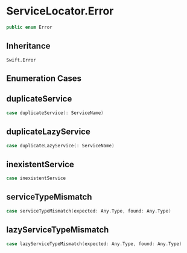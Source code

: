 # ServiceLocator.Error

``` swift
public enum Error
```

## Inheritance

`Swift.Error`

## Enumeration Cases

## duplicateService

``` swift
case duplicateService(: ServiceName)
```

## duplicateLazyService

``` swift
case duplicateLazyService(: ServiceName)
```

## inexistentService

``` swift
case inexistentService
```

## serviceTypeMismatch

``` swift
case serviceTypeMismatch(expected: Any.Type, found: Any.Type)
```

## lazyServiceTypeMismatch

``` swift
case lazyServiceTypeMismatch(expected: Any.Type, found: Any.Type)
```
